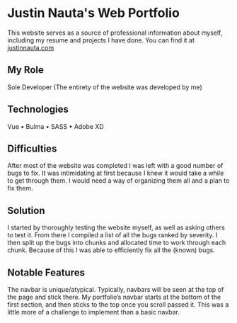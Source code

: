 # Justin Nauta's Web Portfolio
This website serves as a source of professional information about myself, including my resume and projects I have done. You can find it at [justinnauta.com](https://justinnauta.com)

## My Role

Sole Developer (The entirety of the website was developed by me)

## Technologies

Vue • Bulma • SASS • Adobe XD

## Difficulties

After most of the website was completed I was left with a good number of bugs to fix. It was intimidating at first because I knew it would take a while to get through them. I would need a way of organizing them all and a plan to fix them.

## Solution

I started by thoroughly testing the website myself, as well as asking others to test it. From there I compiled a list of all the bugs ranked by severity. I then split up the bugs into chunks and allocated time to work through each chunk. Because of this I was able to efficiently fix all the (known) bugs.

## Notable Features

The navbar is unique/atypical. Typically, navbars will be seen at the top of the page and stick there. My portfolio’s navbar starts at the bottom of the first section, and then sticks to the top once you scroll passed it. This was a little more of a challenge to implement than a basic navbar.
